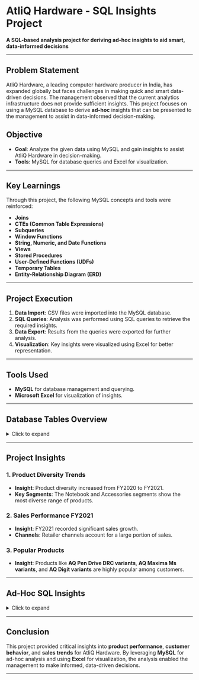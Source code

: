 # **AtliQ Hardware - SQL Insights Project**

**A SQL-based analysis project for deriving ad-hoc insights to aid smart, data-informed decisions**

---

## **Problem Statement**

AtliQ Hardware, a leading computer hardware producer in India, has expanded globally but faces challenges in making quick and smart data-driven decisions. The management observed that the current analytics infrastructure does not provide sufficient insights. This project focuses on using a MySQL database to derive **ad-hoc** insights that can be presented to the management to assist in data-informed decision-making.

## **Objective**

- **Goal**: Analyze the given data using MySQL and gain insights to assist AtliQ Hardware in decision-making.
- **Tools**: MySQL for database queries and Excel for visualization.

---

## **Key Learnings**

Through this project, the following MySQL concepts and tools were reinforced:

- **Joins**
- **CTEs (Common Table Expressions)**
- **Subqueries**
- **Window Functions**
- **String, Numeric, and Date Functions**
- **Views**
- **Stored Procedures**
- **User-Defined Functions (UDFs)**
- **Temporary Tables**
- **Entity-Relationship Diagram (ERD)**

---

## **Project Execution**

1. **Data Import**: CSV files were imported into the MySQL database.
2. **SQL Queries**: Analysis was performed using SQL queries to retrieve the required insights.
3. **Data Export**: Results from the queries were exported for further analysis.
4. **Visualization**: Key insights were visualized using Excel for better representation.

---

## **Tools Used**

- **MySQL** for database management and querying.
- **Microsoft Excel** for visualization of insights.

---

## **Database Tables Overview**

<details>
<summary>Click to expand</summary>

The `atliq_hardware_db` database comprises the following key tables:

### **1. `dim_customer`**
Contains customer-related data, including:
- **customer_code**: Unique customer identifier.
- **customer**: Customer name.
- **platform**: Sales channel (e.g., "E-Commerce", "Brick & Mortar").
- **channel**: Retail, Direct, or Distributor sales channels.
- **market**: Customer's country.
- **region**: Geographic region (APAC, EU, NA, LATAM).
- **sub_zone**: Further breakdown of regions (India, ANZ, SE, etc.).

### **2. `dim_product`**
Contains product-related data, including:
- **product_code**: Unique product identifier.
- **division**: Product group (P&A, N&S, PC).
- **segment**: Further breakdown of product types (e.g., Notebook, Desktop).
- **product**: Product name.
- **variant**: Product version (e.g., Standard, Plus, Premium).

### **3. `fact_gross_price`**
Stores gross pricing details:
- **product_code**: Unique product identifier.
- **fiscal_year**: Fiscal year the product was sold.
- **gross_price**: Original selling price before deductions.

### **4. `fact_manufacturing_cost`**
Contains manufacturing cost data:
- **product_code**: Unique product identifier.
- **cost_year**: Year the product was manufactured.
- **manufacturing_cost**: Total cost to manufacture the product.

### **5. `fact_pre_invoice_deductions`**
Tracks pre-invoice deduction data:
- **customer_code**: Unique customer identifier.
- **fiscal_year**: Year of sale.
- **pre_invoice_discount_pct**: Pre-invoice discount percentage.

### **6. `fact_sales_monthly`**
Contains monthly sales data:
- **date**: Date of sale (monthly format for FY2020-2021).
- **product_code**: Unique product identifier.
- **customer_code**: Unique customer identifier.
- **sold_quantity**: Units sold.
- **fiscal_year**: Year of sale.

</details>

---

## **Project Insights**

### **1. Product Diversity Trends**

- **Insight**: Product diversity increased from FY2020 to FY2021.
- **Key Segments**: The Notebook and Accessories segments show the most diverse range of products.

### **2. Sales Performance FY2021**

- **Insight**: FY2021 recorded significant sales growth.
- **Channels**: Retailer channels account for a large portion of sales.

### **3. Popular Products**

- **Insight**: Products like **AQ Pen Drive DRC variants**, **AQ Maxima Ms variants**, and **AQ Digit variants** are highly popular among customers.

---

## **Ad-Hoc SQL Insights**

<details>
<summary>Click to expand</summary>

This section showcases various ad-hoc requests from AtliQ Hardware's management and the insights derived from MySQL queries.

### **Request 1**:  
**Which markets does the customer "Atliq Exclusive" operate in within the APAC region?**  
- **Result**: "Atliq Exclusive" operates in the following APAC markets:  
  Australia, Bangladesh, India, Indonesia, Japan, New Zealand, Philippines, and South Korea.

### **Request 2**:  
**Percentage of unique product increase in 2021 vs 2020?**  
- **Result**: A **36.33% increase** in unique products, from 245 in 2020 to 334 in 2021.

### **Request 3**:  
**Unique product counts for each segment, sorted in descending order?**  
- **Result**:  
  - Notebook: 129 unique products  
  - Accessories: 116 unique products  
  - Peripherals: 84 unique products  
  - Desktop: 32 unique products  
  - Storage: 27 unique products  
  - Networking: 9 unique products

### **Request 4**:  
**Which segment had the highest increase in unique products from 2020 to 2021?**  
- **Result**: The **Accessories** segment saw the highest increase with 16 more unique products in 2021.

### **Request 5**:  
**Highest and lowest manufacturing costs by product?**  
- **Result**:  
  - **Highest**: **Q HOME Allin1 Gen 2** (Desktop segment) at **$240.54**  
  - **Lowest**: **AQ Master Wired x1 Ms** (Accessories segment) at **$0.89**

### **Request 6**:  
**Top 5 customers who received the highest average pre-invoice discounts in FY2021 (Indian market)?**  
- **Result**:  
  1. Flipkart - 0.308%  
  2. Viveks - 0.304%  
  3. Croma and Ezone - 0.303%  
  4. Amazon - 0.293%

### **Request 7**:  
**Gross sales for customer “Atliq Exclusive” by month?**  
- **Result**: November 2020 had the highest gross sales of **$20,464,999.10**.

### **Request 8**:  
**Which quarter of 2020 had the maximum total sold quantity?**  
- **Result**: Q1 2020 had the highest total sold quantity of **7,005,619** units.

### **Request 9**:  
**Channel with the most gross sales in FY2021 and its contribution percentage?**  
- **Result**:  
  - **Retailer channel** contributed 73.23% of gross sales, amounting to **$1,219.08 million**.  
  - **Direct**: 15.47%  
  - **Distributor**: 11.30%

### **Request 10**:  
**Top 3 products in each division by sold quantity in FY2021?**  
- **Result**:  
  - **N&S Division**:  
    - 1st: AQ Pen Drive 2 IN 1 (1,159,222 units sold)  
    - 2nd: AQ Pen Drive DRC (1,128,104 units sold)  
    - 3rd: AQ Clx1 (729,696 units sold)  
  
  - **P&A Division**:  
    - 1st: AQ Gamers Ms (683,634 units sold)  
    - 2nd: AQ Master Wireless x1 Ms (682,321 units sold)  
    - 3rd: AQ Gamers Ms (681,531 units sold)  
  
  - **PC Division**:  
    - 1st: AQ Digit (26,012 units sold)  
    - 2nd: AQ Velocity (25,978 units sold)  
    - 3rd: AQ Aspiron (25,963 units sold)

</details>

---

## **Conclusion**

This project provided critical insights into **product performance**, **customer behavior**, and **sales trends** for AtliQ Hardware. By leveraging **MySQL** for ad-hoc analysis and using **Excel** for visualization, the analysis enabled the management to make informed, data-driven decisions.

---
